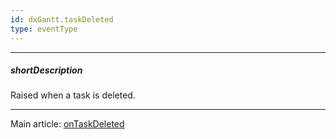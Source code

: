 ```yaml
---
id: dxGantt.taskDeleted
type: eventType
---
```

---
##### shortDescription
Raised when a task is deleted.

---
Main article: [onTaskDeleted](/Documentation/ApiReference/UI_Components/dxGantt/Configuration/#onTaskDeleted)